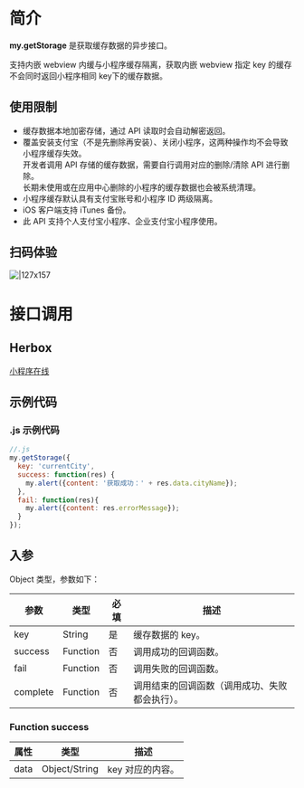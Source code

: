 
# 简介
**my.getStorage** 是获取缓存数据的异步接口。

支持内嵌 webview 内缓与小程序缓存隔离，获取内嵌 webview 指定 key 的缓存不会同时返回小程序相同 key下的缓存数据。

## 使用限制

- 缓存数据本地加密存储，通过 API 读取时会自动解密返回。
- 覆盖安装支付宝（不是先删除再安装）、关闭小程序，这两种操作均不会导致小程序缓存失效。<br />开发者调用 API 存储的缓存数据，需要自行调用对应的删除/清除 API 进行删除。<br />长期未使用或在应用中心删除的小程序的缓存数据也会被系统清理。
- 小程序缓存默认具有支付宝账号和小程序 ID 两级隔离。
- iOS 客户端支持 iTunes 备份。
- 此 API 支持个人支付宝小程序、企业支付宝小程序使用。

## 扫码体验
![|127x157](https://gw.alipayobjects.com/zos/skylark-tools/public/files/475b36a00434520a04d06c0d5a33d38e.jpeg#align=left&display=inline&height=157&margin=%5Bobject%20Object%5D&originHeight=157&originWidth=127&status=done&style=none&width=127)

# 接口调用

## Herbox
[小程序在线](https://herbox-embed.alipay.com/s/doc-storage?theme=light&previewZoom=75&chInfo=openhome-doc) 

## 示例代码

### .js 示例代码
```javascript
//.js
my.getStorage({
  key: 'currentCity',
  success: function(res) {
    my.alert({content: '获取成功：' + res.data.cityName});
  },
  fail: function(res){
    my.alert({content: res.errorMessage});
  }
});
```

## 入参

Object 类型，参数如下：

| **参数** | **类型** | **必填** | **描述** |
| --- | --- | --- | --- |
| key | String | 是 | 缓存数据的 key。 |
| success | Function | 否 | 调用成功的回调函数。 |
| fail | Function | 否 | 调用失败的回调函数。 |
| complete | Function | 否 | 调用结束的回调函数（调用成功、失败都会执行）。 |


### Function success
| **属性** | **类型** | **描述** |
| --- | --- | --- |
| data | Object/String | key 对应的内容。 |

